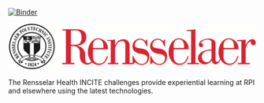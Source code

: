 
[![Binder](http://mybinder.org/badge.svg)](http://beta.mybinder.org/v2/gh/HealthINCITE/challenges/master?urlpath=rstudio)

![](images/rensselaer.png)

The Rensselar Health INCITE challenges provide experiential learning at RPI and elsewhere using the latest technologies.
